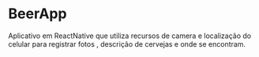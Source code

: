 # BeerApp
Aplicativo em ReactNative que utiliza recursos de camera e localização do celular para registrar fotos , descrição de cervejas e onde se encontram. 
